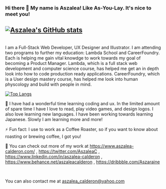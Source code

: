 ### Hi there 👋 My name is Aszalea! Like As-You-Lay. It's nice to meet you!      
## [![Aszalea's GitHub stats](https://github-readme-stats.vercel.app/api?username=Aszalea-Calderon&hide=stars,issues&show_icons=true)](https://github.com/Aszalea-Calderon)
<br/> 
I am a Full-Stack Web Developer, UX Designer and Illustrator. I am attending two programs to further my education: Lambda School and CareerFoundry. Each is helping me gain vital knowdge to work towards my goal of becoming a Product Manager. Lambda, which is a full stack web development and computer science course, has helped me get an in depth look into how to code production ready applications. CareerFoundry, which is a User design mastery course, has helped me look into human physcology and build with people in mind. 

<p>

 [![Top Langs](https://github-readme-stats.vercel.app/api/top-langs/?username=Aszalea-Calderon&hide=ruby,shell)](https://github.com/Aszalea-Calderon)
</p>
 
🌱 I have had a wonderful time learning coding and ux. In the limited amount of spare time I have I love to read, play video games, and design logos. I also love learning new languages. I have been working towards learning Japanese. Slowly I am learning more and more!
<br/><p></p>
⚡ Fun fact: I use to work as a Coffee Roaster, so if you want to know about roasting or brewing coffee, I got you!
<br/><p></p>
🔭 You can check out more of my work at https://www.aszalea-calderon.com/ , https://twitter.com/AszaleaC , https://www.linkedin.com/in/aszalea-calderon , https://www.behance.net/aszaleacalderon , https://dribbble.com/Aszaraine 

<br/><p></p>
You can also contact me at aszalea_calderon@yahoo.com
<!--
**Aszalea-Calderon/Aszalea-Calderon** is a ✨ _special_ ✨ repository because its `README.md` (this file) appears on your GitHub profile.

Here are some ideas to get you started:
#![GitHub streak stats](https://github-readme-streak-stats.herokuapp.com/?user=Aszalea-Calderon)

- 🔭 I’m currently working on ...
- 🌱 I’m currently learning ...
- 👯 I’m looking to collaborate on ...
- 🤔 I’m looking for help with ...
- 💬 Ask me about ...
- 📫 How to reach me: ...
- 😄 Pronouns: ...
- ⚡ Fun fact: ...
-->
